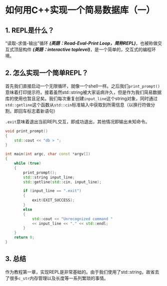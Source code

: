 # 如何用C++实现一个简易数据库（一）
## 1. REPL是什么？
“读取-求值-输出”循环 ***(英語：Read-Eval-Print Loop，简称REPL)***，也被称做交互式顶层构件 ***(英語：interactive toplevel)***，是一个简单的，交互式的编程环境。
## 2. 怎么实现一个简单REPL？
首先我们直接启动一个无限循环，就像一个shell一样。之后我们`print_prompt()`意味着打印提示符。接着虽然std::string被大家诟病许久，但是作为我们简易数据库的使用也暂且足矣。我们每次重复创建`input_line`这个string对象，同时通过`std::getline`这个函数从`std::cin`标准输入中获取到所需信息（以换行符做分割，即回车标志着新语句）

`.exit`意味着退出当前REPL交互，即成功退出，其他情况即输出未知命令。
```c++
void print_prompt()
{
    std::cout << "db > ";
}

int main(int argc, char const *argv[])
{
    while (true)
    {
        print_prompt();
        std::string input_line;
        std::getline(std::cin, input_line);

        if (input_line == ".exit")
        {
            exit(EXIT_SUCCESS);
        }
        else
        {
            std::cout << "Unrecognized command " 
            << input_line << "." << std::endl;
        }
    }
    return 0;
}
```

## 3. 总结
作为教程第一章，实现REPL是非常基础的。由于我们使用了std::string，故省去了很多`c_str`内存管理以及长度等一系列繁琐的事情。